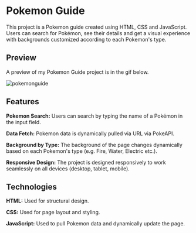 # Pokemon Guide

This project is a Pokemon guide created using HTML, CSS and JavaScript. Users can search for Pokémon, see their details and get a visual experience with backgrounds customized according to each Pokemon's type.

## Preview

A preview of my Pokemon Guide project is in the gif below.

![pokemonguide](https://github.com/user-attachments/assets/08219756-1f5b-4c73-b8f4-f5e602000f0e)


## Features

**Pokemon Search:** Users can search by typing the name of a Pokémon in the input field.

**Data Fetch:** Pokemon data is dynamically pulled via URL via PokeAPI.

**Background by Type:** The background of the page changes dynamically based on each Pokemon's type (e.g. Fire, Water, Electric etc.).

**Responsive Design:** The project is designed responsively to work seamlessly on all devices (desktop, tablet, mobile).

## Technologies

**HTML:** Used for structural design.

**CSS:** Used for page layout and styling.

**JavaScript:** Used to pull Pokemon data and dynamically update the page.
